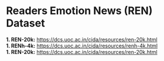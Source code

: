 # Readers Emotion News (REN) Dataset

**1. REN-20k:** https://dcs.uoc.ac.in/cida/resources/ren-20k.html </br>
**1. RENh-4k:** https://dcs.uoc.ac.in/cida/resources/renh-4k.html </br>
**1. REN-20k:** https://dcs.uoc.ac.in/cida/resources/ren-20k.html </br>
